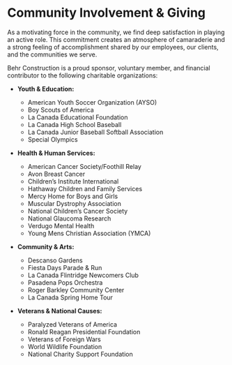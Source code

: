# Community Involvement & Giving

As a motivating force in the community, we find deep satisfaction in playing an active role. This commitment creates an atmosphere of camaraderie and a strong feeling of accomplishment shared by our employees, our clients, and the communities we serve.

Behr Construction is a proud sponsor, voluntary member, and financial contributor to the following charitable organizations:

*   **Youth & Education:**
    *   American Youth Soccer Organization (AYSO)
    *   Boy Scouts of America
    *   La Canada Educational Foundation
    *   La Canada High School Baseball
    *   La Canada Junior Baseball Softball Association
    *   Special Olympics

*   **Health & Human Services:**
    *   American Cancer Society/Foothill Relay
    *   Avon Breast Cancer
    *   Children’s Institute International
    *   Hathaway Children and Family Services
    *   Mercy Home for Boys and Girls
    *   Muscular Dystrophy Association
    *   National Children’s Cancer Society
    *   National Glaucoma Research
    *   Verdugo Mental Health
    *   Young Mens Christian Association (YMCA)

*   **Community & Arts:**
    *   Descanso Gardens
    *   Fiesta Days Parade & Run
    *   La Canada Flintridge Newcomers Club
    *   Pasadena Pops Orchestra
    *   Roger Barkley Community Center
    *   La Canada Spring Home Tour

*   **Veterans & National Causes:**
    *   Paralyzed Veterans of America
    *   Ronald Reagan Presidential Foundation
    *   Veterans of Foreign Wars
    *   World Wildlife Foundation
    *   National Charity Support Foundation